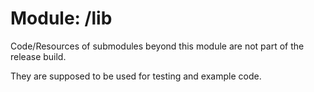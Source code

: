 # Module: /lib

Code/Resources of submodules beyond this module are not part of the
release build. 

They are supposed to be used for testing and example code.
